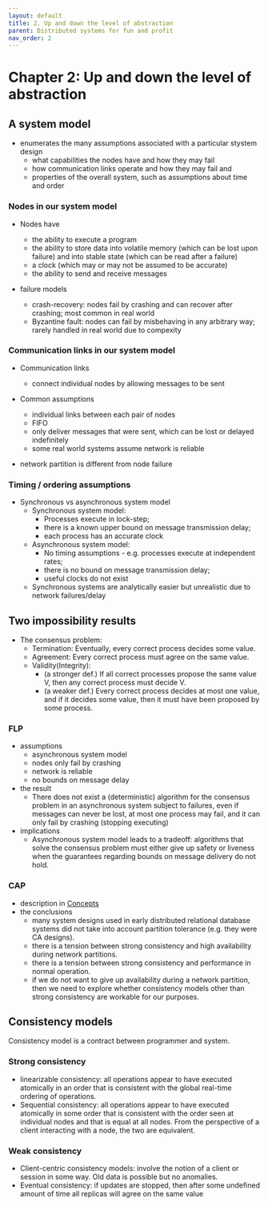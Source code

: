 ```yaml
---
layout: default
title: 2. Up and down the level of abstraction
parent: Distributed systems for fun and profit
nav_order: 2
---
```

# Chapter 2: Up and down the level of abstraction
## A system model
* enumerates the many assumptions associated with a particular stystem design
  - what capabilities the nodes have and how they may fail
  - how communication links operate and how they may fail and
  - properties of the overall system, such as assumptions about time and order

### Nodes in our system model
* Nodes have
  - the ability to execute a program
  - the ability to store data into volatile memory (which can be lost upon failure) and into stable state (which can be read after a failure)
  - a clock (which may or may not be assumed to be accurate)
  - the ability to send and receive messages

* failure models
  - crash-recovery: nodes fail by crashing and can recover after crashing; most common in real world
  - Byzantine fault: nodes can fail by misbehaving in any arbitrary way; rarely handled in real world due to compexity

### Communication links in our system model
* Communication links
  - connect individual nodes by allowing messages to be sent

* Common assumptions
  - individual links between each pair of nodes
  - FIFO
  - only deliver messages that were sent, which can be lost or delayed indefinitely
  - some real world systems assume network is reliable

* network partition is different from node failure

### Timing / ordering assumptions
* Synchronous vs asynchronous system model
  - Synchronous system model:
    - Processes execute in lock-step;
    - there is a known upper bound on message transmission delay;
    - each process has an accurate clock
  - Asynchronous system model:
    - No timing assumptions - e.g. processes execute at independent rates;
    - there is no bound on message transmission delay;
    - useful clocks do not exist
  - Synchronous systems are analytically easier but unrealistic due to network failures/delay

## Two impossibility results
* The consensus problem:
  - Termination: Eventually, every correct process decides some value.
  - Agreement: Every correct process must agree on the same value.
  - Validity(Integrity):
    - (a stronger def.) If all correct processes propose the same value V, then any correct process must decide V.
    - (a weaker def.) Every correct process decides at most one value, and if it decides some value, then it must have been proposed by some process.

### FLP
* assumptions
  - asynchronous system model
  - nodes only fail by crashing
  - network is reliable
  - no bounds on message delay
* the result
  - There does not exist a (deterministic) algorithm for the consensus problem in an asynchronous system subject to failures, even if messages can never be lost, at most one process may fail, and it can only fail by crashing (stopping executing)
* implications
  - Asynchronous system model leads to a tradeoff: algorithms that solve the consensus problem must either give up safety or liveness when the guarantees regarding bounds on message delivery do not hold.

### CAP
* description in [Concepts](https://tbarantr.github.io/Note440/concepts/cap.html)
* the conclusions
  - many system designs used in early distributed relational database systems did not take into account partition tolerance (e.g. they were CA designs).
  - there is a tension between strong consistency and high availability during network partitions.
  - there is a tension between strong consistency and performance in normal operation.
  - if we do not want to give up availability during a network partition, then we need to explore whether consistency models other than strong consistency are workable for our purposes.


## Consistency models
Consistency model is a contract between programmer and system.

### Strong consistency
* linearizable consistency: all operations appear to have executed atomically in an order that is consistent with the global real-time ordering of operations.
* Sequential consistency: all operations appear to have executed atomically in some order that is consistent with the order seen at individual nodes and that is equal at all nodes.
From the perspective of a client interacting with a node, the two are equivalent.

### Weak consistency
* Client-centric consistency models: involve the notion of a client or session in some way. Old data is possible but no anomalies.
* Eventual consistency: if updates are stopped, then after some undefined amount of time all replicas will agree on the same value
